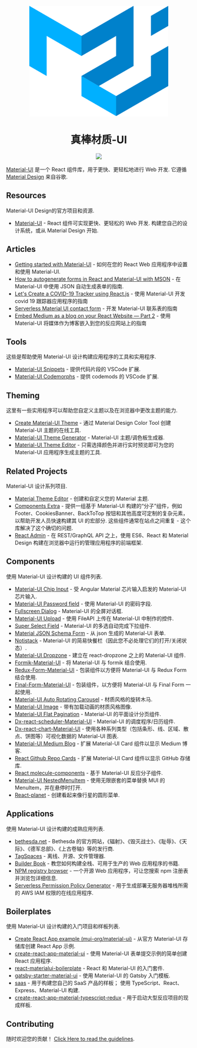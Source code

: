 <div class="github-widget" data-repo="nadunindunil/awesome-material-ui"></div>

[<p align="center"><img src="https://raw.githubusercontent.com/nadunindunil/awesome-material-ui/master/material-ui-logo.svg" height=300></p>](https://material-ui.com/)

<h1 align="center">真棒材质-UI</h1>

[<p align="center"><img src="https://awesome.re/badge.svg" height=20></p>](https://raw.githubusercontent.com/sindresorhus/awesome)

[Material-UI](https://material-ui.com/) 是一个 React 组件库，用于更快、更轻松地进行 Web 开发. 它遵循 [Material Design](https://material.io/design/introduction/) 来自谷歌.



## Resources

Material-UI Design的官方项目和资源.

- [Material-UI](https://material-ui.com/)  - React 组件可实现更快、更轻松的 Web 开发. 构建您自己的设计系统，或从 Material Design 开始.

## Articles

- [Getting started with Material-UI](https://medium.com/codingthesmartway-com-blog/getting-started-with-material-ui-for-react-material-design-for-react-364b2688b555) - 如何在您的 React Web 应用程序中设置和使用 Material-UI.
- [How to autogenerate forms in React and Material-UI with MSON](https://medium.com/free-code-camp/how-to-autogenerate-forms-in-react-and-material-ui-with-mson-5771b1b7e739) - 在 Material-UI 中使用 JSON 自动生成表单的指南.
- [Let's Create a COVID-19 Tracker using React.js](https://towardsdatascience.com/lets-create-a-covid-19-tracker-using-react-js-5a3a0265a633) - 使用 Material-UI 开发 covid 19 跟踪器应用程序的指南
- [Serverless Material UI contact form](https://medium.com/design-bootcamp/serverless-material-ui-contact-form-55296e107609) - 开发 Material-UI 联系表的指南
- [Embed Medium as a blog on your React Website — Part 2](https://medium.com/datadriveninvestor/embed-medium-as-a-blog-on-your-react-website-part-2-187db2b60a59) - 使用 Material-UI 将媒体作为博客嵌入到您的反应网站上的指南

## Tools

这些是帮助使用 Material-UI 设计构建应用程序的工具和实用程序.

- [Material-UI Snippets](https://marketplace.visualstudio.com/items?itemName=vscodeshift.material-ui-snippets) - 提供代码片段的 VSCode 扩展.
- [Material-UI Codemorphs](https://marketplace.visualstudio.com/items?itemName=vscodeshift.material-ui-codemorphs) - 提供 codemods 的 VSCode 扩展.

## Theming

这里有一些实用程序可以帮助您自定义主题以及在浏览器中更改主题的能力.

- [Create Material-UI Theme](https://github.com/react-theming/create-mui-theme) - 通过 Material Design Color Tool 创建 Material-UI 主题的在线工具.
- [Material-UI Theme Generator](https://cimdalli.github.io/mui-theme-generator/) - Material-UI 主题/调色板生成器.
- [Material-UI Theme Editor](https://in-your-saas.github.io/material-ui-theme-editor/) - 只需选择颜色并进行实时预览即可为您的 Material-UI 应用程序生成主题的工具.

## Related Projects

Material-UI 设计系列项目.

- [Material Theme Editor](https://material.io/resources/theme-editor/) - 创建和自定义您的 Material 主题.
- [Components Extra](https://github.com/alexandre-lelain/components-extra)  - 提供一组基于 Material-UI 构建的“分子”组件，例如 Footer、CookiesBanner、BackToTop 按钮和其他高度可定制的复杂元素，以帮助开发人员快速构建其 UI 的宏部分. 这些组件通常在站点之间重复 - 这个库解决了这个确切的问题.
- [React Admin](https://marmelab.com/react-admin/) - 在 REST/GraphQL API 之上，使用 ES6、React 和 Material Design 构建在浏览器中运行的管理应用程序的前端框架.

## Components

使用 Material-UI 设计构建的 UI 组件列表.

- [Material-UI Chip Input](https://github.com/TeamWertarbyte/material-ui-chip-input) - 受 Angular Material 芯片输入启发的 Material-UI 芯片输入.
- [Material-UI Password field](https://github.com/TeamWertarbyte/material-ui-password-field) - 使用 Material-UI 的密码字段.
- [Fullscreen Dialog](https://github.com/TeamWertarbyte/material-ui-fullscreen-dialog) - Material-UI 的全屏对话框.
- [Material-UI Upload](https://github.com/corpix/material-ui-upload) - 使用 FileAPI 上传在 Material-UI 中制作的控件.
- [Super Select Field](https://github.com/Sharlaan/material-ui-superselectfield) - Material-UI 的多选自动完成下拉组件.
- [Material JSON Schema Form](https://github.com/nadunindunil/material-jsonschema-form) - 从 json 生成的 Material-UI 表单.
- [Notistack](https://github.com/iamhosseindhv/notistack) - Material-UI 的简易快餐栏（因此您不必处理它们的打开/关闭状态）.
- [Material-UI Dropzone](https://github.com/Yuvaleros/material-ui-dropzone) - 建立在 react-dropzone 之上的 Material-UI 组件.
- [Formik-Material-UI](https://github.com/stackworx/formik-material-ui) - 将 Material-UI 与 formik 结合使用.
- [Redux-Form-Material-UI](https://github.com/erikras/redux-form-material-ui) - 包装组件以方便将 Material-UI 与 Redux Form 结合使用.
- [Final-Form-Material-UI](https://github.com/Deadly0/final-form-material-ui) - 包装组件，以方便将 Material-UI 与 Final Form 一起使用.
- [Material-UI Auto Rotating Carousel](https://mui.wertarbyte.com/#material-auto-rotating-carousel) - 材质风格的旋转木马.
- [Material-UI Image](https://mui.wertarbyte.com/#material-ui-image) - 带有加载动画的材质风格图像.
- [Material-UI Flat Pagination](https://github.com/szmslab/material-ui-flat-pagination) - Material-UI 的平面设计分页组件.
- [Dx-react-scheduler-Material-UI](https://devexpress.github.io/devextreme-reactive/react/scheduler/) - Material-UI 的调度程序/日历组件.
- [Dx-react-chart-Material-UI](https://devexpress.github.io/devextreme-reactive/react/chart/) - 使用各种系列类型（包括条形、线、区域、散点、饼图等）可视化数据的 Material-UI 图表.
- [Material-UI Medium Blog](https://github.com/sabesansathananthan/material-ui-medium-blog) - 扩展 Material-UI Card 组件以显示 Medium 博客.
- [React Github Repo Cards](https://github.com/sabesansathananthan/react-github-repo-cards) - 扩展 Material-UI Card 组件以显示 GitHub 存储库.
- [React molecule-components](https://github.com/alexandre-lelain/components-extra) - 基于 Material-UI 反应分子组件.
- [Material-UI NestedMenuItem](https://github.com/azmenak/material-ui-nested-menu-item) - 使用无限嵌套的菜单替换 MUI 的 MenuItem，并在悬停时打开.
- [React-planet](https://github.com/innFactory/react-planet) - 创建看起来像行星的圆形菜单.


## Applications

使用 Material-UI 设计构建的成熟应用列表.

- [bethesda.net](https://bethesda.net/) - Bethesda 的官方网站，《辐射》、《毁灭战士》、《耻辱》、《天际》、《德军总部》、《上古卷轴》等的发行商.
- [TagSpaces](https://www.tagspaces.org/) - 离线、开源、文件管理器.
- [Builder Book](https://builderbook.org/) - 教您如何构建全栈、可用于生产的 Web 应用程序的书籍.
- [NPM registry browser](https://topheman.github.io/npm-registry-browser/) - 一个开源 Web 应用程序，可让您搜索 npm 注册表并浏览包详细信息.
- [Serverless Permission Policy Generator](https://github.com/Open-SL/serverless-permission-generator) - 用于生成部署无服务器堆栈所需的 AWS IAM 权限的在线应用程序.

## Boilerplates

使用 Material-UI 设计构建的入门项目和样板列表.

- [Create React App example (mui-org/material-ui)](https://github.com/mui-org/material-ui/tree/master/examples/create-react-app) - 从官方 Material-UI 存储库创建 React App 示例.
- [create-react-app-material-ui](https://github.com/katopz/create-react-app-material-ui) - 使用 Material-UI 表单提交示例的简单创建 React 应用程序.
- [react-materialui-boilerplate](https://github.com/syedabuthahirm/react-materialui-boilerplate) - React 和 Material-UI 的入门套件.
- [gatsby-starter-material-ui](https://github.com/nareshbhatia/gatsby-starter-material-ui) - 使用 Material-UI 的 Gatsby 入门模板.
- [saas](https://github.com/async-labs/saas)  - 用于构建您自己的 SaaS 产品的样板； 使用 TypeScript、React、Express、Material-UI 构建.
- [create-react-app-material-typescript-redux](https://github.com/innFactory/create-react-app-material-typescript-redux) - 用于启动大型反应项目的现成样板.

## Contributing

随时欢迎您的贡献！ [Click Here to read the guidelines](https://github.com/nadunindunil/awesome-material-ui/blob/master/contributing.md).
